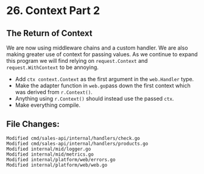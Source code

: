 # 26. Context Part 2
## The Return of Context

We are now using middleware chains and a custom handler. We are also making
greater use of context for passing values. As we continue to expand this
program we will find relying on `request.Context` and `request.WithContext` to
be annoying.

- Add `ctx context.Context` as the first argument in the `web.Handler` type.
- Make the adapter function in `web.go`pass down the first context which was
  derived from `r.Context()`.
- Anything using `r.Context()` should instead use the passed `ctx`.
- Make everything compile.


## File Changes:

```
Modified cmd/sales-api/internal/handlers/check.go
Modified cmd/sales-api/internal/handlers/products.go
Modified internal/mid/logger.go
Modified internal/mid/metrics.go
Modified internal/platform/web/errors.go
Modified internal/platform/web/web.go
```